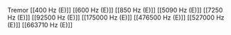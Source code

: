Tremor
[[400 Hz (E)]]
[[600 Hz (E)]]
[[850 Hz (E)]]
[[5090 Hz (E)]]
[[7250 Hz (E)]]
[[92500 Hz (E)]]
[[175000 Hz (E)]]
[[476500 Hz (E)]]
[[527000 Hz (E)]]
[[663710 Hz (E)]]